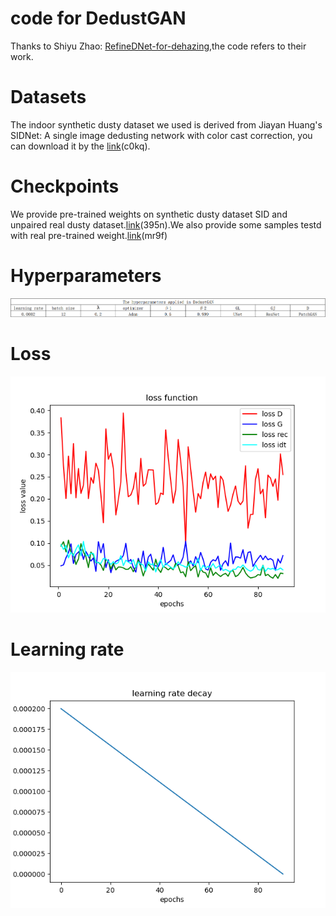 # code for DedustGAN
Thanks to Shiyu Zhao: [RefineDNet-for-dehazing](https://github.com/xiaofeng94/RefineDNet-for-dehazing),the code refers to their work.

# Datasets
The indoor synthetic dusty dataset we used is derived from Jiayan Huang's SIDNet: A single image dedusting network with color cast correction, you can download it by the [link](https://pan.baidu.com/s/1S-bZ-gTcDSa72OpNVsl-qg)(c0kq).

# Checkpoints
We provide pre-trained weights on synthetic dusty dataset SID and unpaired real dusty dataset.[link](https://pan.baidu.com/s/16UN2sutzwHm-MXLzo03wMA)(395n).We also provide some samples testd with real pre-trained weight.[link](https://pan.baidu.com/s/1Jyy7h5pFq5N2pq3Ipv2LVg)(mr9f)
# Hyperparameters
![](hp.png)
# Loss
![](loss.png)
# Learning rate
![](lr.png)
